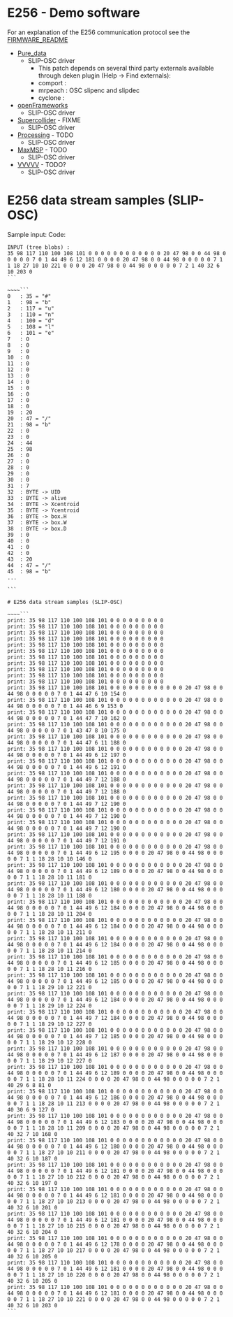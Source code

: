# E256 - Demo software

For an explanation of the E256 communication protocol see the [FIRMWARE_README](../Firmware/README.md "FIRMWARE_README")

- [Pure_data](http://puredata.info/downloads "puredata.info")
  - SLIP-OSC driver
    - This patch depends on several third party externals available through deken plugin (Help -> Find externals):
	- comport : 
	- mrpeach : OSC slipenc and slipdec
	- cyclone : 
- [openFrameworks](https://openframeworks.cc/ "openFrameworks.cc")
  - SLIP-OSC driver
- [Supercollider](https://supercollider.github.io/ "Supercollider.io") - FIXME
  - SLIP-OSC driver
- [Processing](https://processing.org/ "Processing.org") - TODO
  - SLIP-OSC driver
- [MaxMSP](https://cycling74.com/ "cycling74.com") - TODO
  - SLIP-OSC driver
- [VVVVV](https://vvvv.org/downloads "vvvv.org") - TODO?
  - SLIP-OSC driver
 

# E256 data stream samples (SLIP-OSC)

Sample input:
Code:
~~~~```
INPUT (tree blobs) : 
35 98 117 110 100 108 101 0 0 0 0 0 0 0 0 0 0 0 0 20 47 98 0 0 44 98 0 0 0 0 0 7 0 1 44 49 6 12 181 0 0 0 0 20 47 98 0 0 44 98 0 0 0 0 0 7 1 1 18 27 10 10 221 0 0 0 0 20 47 98 0 0 44 98 0 0 0 0 0 7 2 1 40 32 6 10 203 0
```

~~~~```
0 	: 35 = "#"
1 	: 98 = "b"
2 	: 117 = "u"
3 	: 110 = "n"
4 	: 100 = "d"
5 	: 108 = "l"
6 	: 101 = "e"
7 	: O
8 	: 0
9 	: 0
10 	: 0
11  : 0
12  : 0
13  : 0
14  : 0
15  : 0
16  : 0
17  : 0
18  : 0
19  : 20
20  : 47 = "/"
21  : 98 = "b"
22  : 0
23  : 0
24  : 44
25  : 98
26  : 0
27  : 0
28  : 0
29  : 0
30  : 0
31  : 7
32  : BYTE -> UID
33  : BYTE -> alive
34  : BYTE -> Xcentroid
35  : BYTE -> Ycentroid
36  : BYTE -> box.H
37  : BYTE -> box.W
38  : BYTE -> box.D
39  : 0
40  : 0
41  : 0
42  : 0
43  : 20
44  : 47 = "/"
45  : 98 = "b"
...

```

# E256 data stream samples (SLIP-OSC)

~~~~```
print: 35 98 117 110 100 108 101 0 0 0 0 0 0 0 0 0
print: 35 98 117 110 100 108 101 0 0 0 0 0 0 0 0 0
print: 35 98 117 110 100 108 101 0 0 0 0 0 0 0 0 0
print: 35 98 117 110 100 108 101 0 0 0 0 0 0 0 0 0
print: 35 98 117 110 100 108 101 0 0 0 0 0 0 0 0 0
print: 35 98 117 110 100 108 101 0 0 0 0 0 0 0 0 0
print: 35 98 117 110 100 108 101 0 0 0 0 0 0 0 0 0
print: 35 98 117 110 100 108 101 0 0 0 0 0 0 0 0 0
print: 35 98 117 110 100 108 101 0 0 0 0 0 0 0 0 0
print: 35 98 117 110 100 108 101 0 0 0 0 0 0 0 0 0
print: 35 98 117 110 100 108 101 0 0 0 0 0 0 0 0 0
print: 35 98 117 110 100 108 101 0 0 0 0 0 0 0 0 0 0 0 0 20 47 98 0 0 44 98 0 0 0 0 0 7 0 1 44 47 6 10 154 0
print: 35 98 117 110 100 108 101 0 0 0 0 0 0 0 0 0 0 0 0 20 47 98 0 0 44 98 0 0 0 0 0 7 0 1 44 46 6 9 153 0
print: 35 98 117 110 100 108 101 0 0 0 0 0 0 0 0 0 0 0 0 20 47 98 0 0 44 98 0 0 0 0 0 7 0 1 44 47 7 10 162 0
print: 35 98 117 110 100 108 101 0 0 0 0 0 0 0 0 0 0 0 0 20 47 98 0 0 44 98 0 0 0 0 0 7 0 1 43 47 8 10 175 0
print: 35 98 117 110 100 108 101 0 0 0 0 0 0 0 0 0 0 0 0 20 47 98 0 0 44 98 0 0 0 0 0 7 0 1 44 47 6 11 188 0
print: 35 98 117 110 100 108 101 0 0 0 0 0 0 0 0 0 0 0 0 20 47 98 0 0 44 98 0 0 0 0 0 7 0 1 44 49 6 12 197 0
print: 35 98 117 110 100 108 101 0 0 0 0 0 0 0 0 0 0 0 0 20 47 98 0 0 44 98 0 0 0 0 0 7 0 1 44 49 6 12 191 0
print: 35 98 117 110 100 108 101 0 0 0 0 0 0 0 0 0 0 0 0 20 47 98 0 0 44 98 0 0 0 0 0 7 0 1 44 49 7 12 188 0
print: 35 98 117 110 100 108 101 0 0 0 0 0 0 0 0 0 0 0 0 20 47 98 0 0 44 98 0 0 0 0 0 7 0 1 44 49 7 12 188 0
print: 35 98 117 110 100 108 101 0 0 0 0 0 0 0 0 0 0 0 0 20 47 98 0 0 44 98 0 0 0 0 0 7 0 1 44 49 7 12 190 0
print: 35 98 117 110 100 108 101 0 0 0 0 0 0 0 0 0 0 0 0 20 47 98 0 0 44 98 0 0 0 0 0 7 0 1 44 49 7 12 190 0
print: 35 98 117 110 100 108 101 0 0 0 0 0 0 0 0 0 0 0 0 20 47 98 0 0 44 98 0 0 0 0 0 7 0 1 44 49 7 12 190 0
print: 35 98 117 110 100 108 101 0 0 0 0 0 0 0 0 0 0 0 0 20 47 98 0 0 44 98 0 0 0 0 0 7 0 1 44 49 7 12 191 0
print: 35 98 117 110 100 108 101 0 0 0 0 0 0 0 0 0 0 0 0 20 47 98 0 0 44 98 0 0 0 0 0 7 0 1 44 49 6 12 195 0 0 0 0 20 47 98 0 0 44 98 0 0 0 0 0 7 1 1 18 28 10 10 146 0
print: 35 98 117 110 100 108 101 0 0 0 0 0 0 0 0 0 0 0 0 20 47 98 0 0 44 98 0 0 0 0 0 7 0 1 44 49 6 12 189 0 0 0 0 20 47 98 0 0 44 98 0 0 0 0 0 7 1 1 18 28 10 11 181 0
print: 35 98 117 110 100 108 101 0 0 0 0 0 0 0 0 0 0 0 0 20 47 98 0 0 44 98 0 0 0 0 0 7 0 1 44 49 6 12 180 0 0 0 0 20 47 98 0 0 44 98 0 0 0 0 0 7 1 1 18 28 10 11 188 0
print: 35 98 117 110 100 108 101 0 0 0 0 0 0 0 0 0 0 0 0 20 47 98 0 0 44 98 0 0 0 0 0 7 0 1 44 49 6 12 184 0 0 0 0 20 47 98 0 0 44 98 0 0 0 0 0 7 1 1 18 28 10 11 204 0
print: 35 98 117 110 100 108 101 0 0 0 0 0 0 0 0 0 0 0 0 20 47 98 0 0 44 98 0 0 0 0 0 7 0 1 44 49 6 12 184 0 0 0 0 20 47 98 0 0 44 98 0 0 0 0 0 7 1 1 18 28 10 11 211 0
print: 35 98 117 110 100 108 101 0 0 0 0 0 0 0 0 0 0 0 0 20 47 98 0 0 44 98 0 0 0 0 0 7 0 1 44 49 6 12 184 0 0 0 0 20 47 98 0 0 44 98 0 0 0 0 0 7 1 1 18 28 10 11 214 0
print: 35 98 117 110 100 108 101 0 0 0 0 0 0 0 0 0 0 0 0 20 47 98 0 0 44 98 0 0 0 0 0 7 0 1 44 49 6 12 185 0 0 0 0 20 47 98 0 0 44 98 0 0 0 0 0 7 1 1 18 28 10 11 216 0
print: 35 98 117 110 100 108 101 0 0 0 0 0 0 0 0 0 0 0 0 20 47 98 0 0 44 98 0 0 0 0 0 7 0 1 44 49 6 12 185 0 0 0 0 20 47 98 0 0 44 98 0 0 0 0 0 7 1 1 18 29 10 12 221 0
print: 35 98 117 110 100 108 101 0 0 0 0 0 0 0 0 0 0 0 0 20 47 98 0 0 44 98 0 0 0 0 0 7 0 1 44 49 6 12 184 0 0 0 0 20 47 98 0 0 44 98 0 0 0 0 0 7 1 1 18 29 10 12 224 0
print: 35 98 117 110 100 108 101 0 0 0 0 0 0 0 0 0 0 0 0 20 47 98 0 0 44 98 0 0 0 0 0 7 0 1 44 49 7 12 184 0 0 0 0 20 47 98 0 0 44 98 0 0 0 0 0 7 1 1 18 29 10 12 227 0
print: 35 98 117 110 100 108 101 0 0 0 0 0 0 0 0 0 0 0 0 20 47 98 0 0 44 98 0 0 0 0 0 7 0 1 44 49 7 12 185 0 0 0 0 20 47 98 0 0 44 98 0 0 0 0 0 7 1 1 18 29 10 12 228 0
print: 35 98 117 110 100 108 101 0 0 0 0 0 0 0 0 0 0 0 0 20 47 98 0 0 44 98 0 0 0 0 0 7 0 1 44 49 6 12 187 0 0 0 0 20 47 98 0 0 44 98 0 0 0 0 0 7 1 1 18 29 10 12 227 0
print: 35 98 117 110 100 108 101 0 0 0 0 0 0 0 0 0 0 0 0 20 47 98 0 0 44 98 0 0 0 0 0 7 0 1 44 49 6 12 189 0 0 0 0 20 47 98 0 0 44 98 0 0 0 0 0 7 1 1 18 28 10 11 224 0 0 0 0 20 47 98 0 0 44 98 0 0 0 0 0 7 2 1 40 29 6 8 81 0
print: 35 98 117 110 100 108 101 0 0 0 0 0 0 0 0 0 0 0 0 20 47 98 0 0 44 98 0 0 0 0 0 7 0 1 44 49 6 12 186 0 0 0 0 20 47 98 0 0 44 98 0 0 0 0 0 7 1 1 18 28 10 11 213 0 0 0 0 20 47 98 0 0 44 98 0 0 0 0 0 7 2 1 40 30 6 9 127 0
print: 35 98 117 110 100 108 101 0 0 0 0 0 0 0 0 0 0 0 0 20 47 98 0 0 44 98 0 0 0 0 0 7 0 1 44 49 6 12 183 0 0 0 0 20 47 98 0 0 44 98 0 0 0 0 0 7 1 1 18 28 10 11 209 0 0 0 0 20 47 98 0 0 44 98 0 0 0 0 0 7 2 1 40 32 7 10 168 0
print: 35 98 117 110 100 108 101 0 0 0 0 0 0 0 0 0 0 0 0 20 47 98 0 0 44 98 0 0 0 0 0 7 0 1 44 49 6 12 180 0 0 0 0 20 47 98 0 0 44 98 0 0 0 0 0 7 1 1 18 27 10 10 211 0 0 0 0 20 47 98 0 0 44 98 0 0 0 0 0 7 2 1 40 32 6 10 187 0
print: 35 98 117 110 100 108 101 0 0 0 0 0 0 0 0 0 0 0 0 20 47 98 0 0 44 98 0 0 0 0 0 7 0 1 44 49 6 12 181 0 0 0 0 20 47 98 0 0 44 98 0 0 0 0 0 7 1 1 18 27 10 10 212 0 0 0 0 20 47 98 0 0 44 98 0 0 0 0 0 7 2 1 40 32 6 10 197 0
print: 35 98 117 110 100 108 101 0 0 0 0 0 0 0 0 0 0 0 0 20 47 98 0 0 44 98 0 0 0 0 0 7 0 1 44 49 6 12 181 0 0 0 0 20 47 98 0 0 44 98 0 0 0 0 0 7 1 1 18 27 10 10 213 0 0 0 0 20 47 98 0 0 44 98 0 0 0 0 0 7 2 1 40 32 6 10 201 0
print: 35 98 117 110 100 108 101 0 0 0 0 0 0 0 0 0 0 0 0 20 47 98 0 0 44 98 0 0 0 0 0 7 0 1 44 49 6 12 181 0 0 0 0 20 47 98 0 0 44 98 0 0 0 0 0 7 1 1 18 27 10 10 215 0 0 0 0 20 47 98 0 0 44 98 0 0 0 0 0 7 2 1 40 32 6 10 204 0
print: 35 98 117 110 100 108 101 0 0 0 0 0 0 0 0 0 0 0 0 20 47 98 0 0 44 98 0 0 0 0 0 7 0 1 44 49 6 12 178 0 0 0 0 20 47 98 0 0 44 98 0 0 0 0 0 7 1 1 18 27 10 10 217 0 0 0 0 20 47 98 0 0 44 98 0 0 0 0 0 7 2 1 40 32 6 10 205 0
print: 35 98 117 110 100 108 101 0 0 0 0 0 0 0 0 0 0 0 0 20 47 98 0 0 44 98 0 0 0 0 0 7 0 1 44 49 6 12 181 0 0 0 0 20 47 98 0 0 44 98 0 0 0 0 0 7 1 1 18 27 10 10 220 0 0 0 0 20 47 98 0 0 44 98 0 0 0 0 0 7 2 1 40 32 6 10 205 0
print: 35 98 117 110 100 108 101 0 0 0 0 0 0 0 0 0 0 0 0 20 47 98 0 0 44 98 0 0 0 0 0 7 0 1 44 49 6 12 181 0 0 0 0 20 47 98 0 0 44 98 0 0 0 0 0 7 1 1 18 27 10 10 221 0 0 0 0 20 47 98 0 0 44 98 0 0 0 0 0 7 2 1 40 32 6 10 203 0
```
